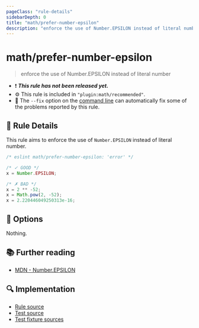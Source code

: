 ```yaml
---
pageClass: "rule-details"
sidebarDepth: 0
title: "math/prefer-number-epsilon"
description: "enforce the use of Number.EPSILON instead of literal number"
---
```


# math/prefer-number-epsilon

> enforce the use of Number.EPSILON instead of literal number

- ❗ <badge text="This rule has not been released yet." vertical="middle" type="error"> **_This rule has not been released yet._** </badge>
- ⚙️ This rule is included in `"plugin:math/recommended"`.
- 🔧 The `--fix` option on the [command line](https://eslint.org/docs/user-guide/command-line-interface#fixing-problems) can automatically fix some of the problems reported by this rule.

## 📖 Rule Details

This rule aims to enforce the use of `Number.EPSILON` instead of literal number.

<eslint-code-block fix>

<!-- eslint-skip -->

```js
/* eslint math/prefer-number-epsilon: 'error' */

/* ✓ GOOD */
x = Number.EPSILON;

/* ✗ BAD */
x = 2 ** -52;
x = Math.pow(2, -52);
x = 2.220446049250313e-16;
```

</eslint-code-block>

## 🔧 Options

Nothing.

## 📚 Further reading

- [MDN - Number.EPSILON](https://developer.mozilla.org/en-US/docs/Web/JavaScript/Reference/Global_Objects/Number/EPSILON)

## 🔍 Implementation

- [Rule source](https://github.com/ota-meshi/eslint-plugin-math/blob/main/src/rules/prefer-number-epsilon.ts)
- [Test source](https://github.com/ota-meshi/eslint-plugin-math/blob/main/tests/src/rules/prefer-number-epsilon.ts)
- [Test fixture sources](https://github.com/ota-meshi/eslint-plugin-math/tree/main/tests/fixtures/rules/prefer-number-epsilon)
